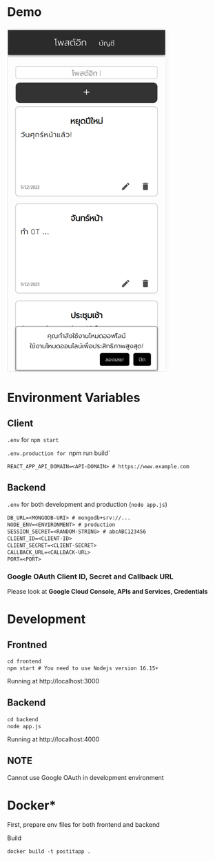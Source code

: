 # Demo

<img src="/demos/demo-1.png" alt="App demo" height="800px" />

# Environment Variables

## Client
`.env` for `npm start`

`.env.production for `npm run build`
```
REACT_APP_API_DOMAIN=<API-DOMAIN> # https://www.example.com
```

## Backend
`.env` for both development and production (`node app.js`)
```
DB_URL=<MONGODB-URI> # mongodb+srv://...
NODE_ENV=<ENVIRONMENT> # production
SESSION_SECRET=<RANDOM-STRING> # abcABC123456
CLIENT_ID=<CLIENT-ID>
CLIENT_SECRET=<CLIENT-SECRET>
CALLBACK_URL=<CALLBACK-URL>
PORT=<PORT>
```

### Google OAuth Client ID, Secret and Callback URL
Please look at **Google Cloud Console, APIs and Services, Credentials**

# Development

## Frontned
```
cd frontend
npm start # You need to use Nodejs version 16.15+
```
Running at http://localhost:3000

## Backend
```
cd backend
node app.js
```
Running at http://localhost:4000

## NOTE
Cannot use Google OAuth in development environment

# Docker*

First, prepare env files for both frontend and backend

Build
```
docker build -t postitapp .
```
